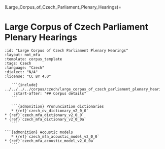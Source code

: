 
(Large_Corpus_of_Czech_Parliament_Plenary_Hearings)=
# Large Corpus of Czech Parliament Plenary Hearings

``````{corpus} Large Corpus of Czech Parliament Plenary Hearings
:id: "Large Corpus of Czech Parliament Plenary Hearings"
:layout: not_mfa
:template: corpus_template
:tags: Czech
:language: "Czech"
:dialect: "N/A"
:license: "CC BY 4.0"

   ```{include} ../../../../corpus/czech/large_corpus_of_czech_parliament_plenary_hearings/README.md
    :start-after: "## Corpus details"
   ```

   ```{admonition} Pronunciation dictionaries
   * {ref}`czech_cv_dictionary_v2_0_0`
* {ref}`czech_mfa_dictionary_v2_0_0`
* {ref}`czech_mfa_dictionary_v2_0_0a`
   ```

```{admonition} Acoustic models
   * {ref}`czech_mfa_acoustic_model_v2_0_0`
* {ref}`czech_mfa_acoustic_model_v2_0_0a`
   ```
``````
